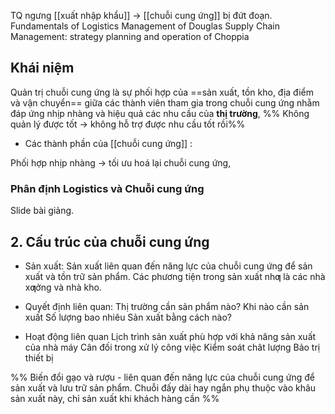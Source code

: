 TQ ngưng [[xuất nhập khẩu]] -> [[chuỗi cung ứng]] bị đứt đoạn.
Fundamentals of Logistics Management of Douglas
Supply Chain Management: strategy planning and operation of Choppia

## Khái niệm
Quản trị chuỗi cung ứng là sự phối hợp của ==sản xuất, tồn kho, địa điểm và vận chuyển== giữa các thành viên tham gia trong chuỗi cung ứng nhằm đáp ứng nhịp nhàng và hiệu quả các nhu cầu của **thị trường**,
%% Không quản lý được tốt -> không hỗ trợ được nhu cầu tốt rồi%%
- Các thành phần của [[chuỗi cung ứng]] :
  
Phối hợp nhịp nhàng -> tối ưu hoá lại chuỗi cung ứng,

### Phân định Logistics và Chuỗi cung ứng
Slide bài giảng.
## 2. Cấu trúc của chuỗi cung ứng
- Sản xuất:
Sản xuất liên quan đến năng lực của chuỗi cung ứng để sản xuất và tồn trữ sản phẩm. Các phương tiện trong sản xuất nhƣ là các nhà xƣởng và nhà kho.

- Quyết định liên quan:
  Thị trường cần sản phẩm nào?
  Khi nào cần sản xuất
  Số lượng bao nhiêu
  Sản xuất bằng cách nào?
- Hoạt động liên quan
	Lịch trình sản xuất phù hợp với khả năng sản xuất của nhà máy
	Cân đối trong xử lý công việc
	Kiểm soát chât lượng
	Bảo trị thiết bị

%% 
Biến đổi gạo và rượu - liên quan đến năng lực của chuỗi cung ứng để sản xuất và lưu trữ sản phẩm.
Chuỗi đấy dài hay ngắn phụ thuộc vào khâu sản xuất này, chỉ sản xuất khi khách hàng cần
%%
